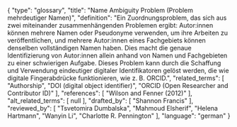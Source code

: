 {
    "type": "glossary",
    "title": "Name Ambiguity Problem (Problem mehrdeutiger Namen)",
    "definition": "Ein Zuordnungsproblem, das sich aus zwei miteinander zusammenhängenden Problemen ergibt: Autor:innen können mehrere Namen oder Pseudonyme verwenden, um ihre Arbeiten zu veröffentlichen, und mehrere Autor:innen eines Fachgebiets können denselben vollständigen Namen haben. Dies macht die genaue Identifizierung von Autor:innen allein anhand von Namen und Fachgebieten zu einer schwierigen Aufgabe. Dieses Problem kann durch die Schaffung und Verwendung eindeutiger digitaler Identifikatoren gelöst werden, die wie digitale Fingerabdrücke funktionieren, wie z. B. ORCID.",
    "related_terms": [
        "Authorship",
        "DOI (digital object identifier)",
        "ORCID (Open Researcher and Contributor ID)"
    ],
    "references": [
        "Wilson and Fenner (2012)"
    ],
    "alt_related_terms": [
        null
    ],
    "drafted_by": [
        "Shannon Francis"
    ],
    "reviewed_by": [
        "Tsvetomira Dumbalska",
        "Mahmoud Elsherif",
        "Helena Hartmann",
        "Wanyin Li",
        "Charlotte R. Pennington"
    ],
    "language": "german"
}
